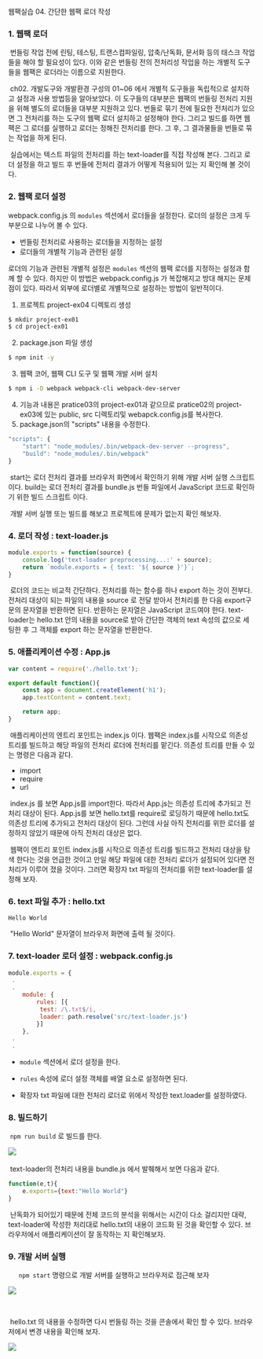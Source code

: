 웹팩실습 04. 간단한 웹팩 로더 작성


### 1. 웹팩 로더

   ​	번들링 작업 전에 린팅, 테스팅, 트랜스컴파일링, 압축/난독화, 문서화 등의 태스크 작업들을 해야 할 필요성이 있다. 이와 같은 번들링 전의 전처리성 작업을 하는 개별적 도구들을 웹팩은 로더라는 이름으로 지원한다.

   ​	ch02. 개발도구와 개발환경 구성의 01~06 에서 개별적 도구들을 독립적으로 설치하고 설정과 사용 방법등을 알아보았다. 이 도구들의 대부분은 웹팩의 번들링 전처리 지원을 위해 별도의 로더들을 대부분 지원하고 있다. 번들로 묶기 전에 필요한 전처리가 있으면 그 전처리를 하는 도구의 웹팩 로더 설치하고 설정해야 한다. 그리고 빌드를 하면 웹팩은 그 로더를 실행하고 로더는 정해진 전처리를 한다. 그 후, 그 결과물들을 번들로 묶는 작업을 하게 된다.

   ​	실습에서는 텍스트 파일의 전처리를 하는 text-loader를 직접 작성해 본다. 그리고 로더 설정을 하고 빌드 후 번들에 전처리 결과가 어떻게 적용되어 있는 지 확인해 볼 것이다.

### 2. 웹팩 로더 설정

   webpack.config.js 의 `modules` 섹션에서 로더들을 설정한다. 로더의 설정은 크게 두 부분으로 나누어 볼 수 있다.

- 번들링 전처리로 사용하는 로더들을 지정하는 설정
- 로더들의 개별적 기능과 관련된 설정



로더의 기능과 관련된 개별적 설정은 `modules` 섹션의 웹팩 로더를 지정하는 설정과 함께 할 수 있다. 하지만 이 방법은  webpack.config.js 가 복잡해지고 방대 해지는 문제점이 있다. 따라서 외부에 로더별로 개별적으로 설정하는 방법이 일반적이다.

1. 프로젝트 project-ex04 디렉토리 생성

```bash
$ mkdir project-ex01
$ cd project-ex01
```

2. package.json 파일 생성

```bash
$ npm init -y
```

3. 웹팩 코어, 웹팩 CLI 도구 및  웹팩 개발 서버 설치

```bash
$ npm i -D webpack webpack-cli webpack-dev-server
```

4. 기능과 내용은 pratice03의 project-ex01과 같으므로 pratice02의 project-ex03에 있는 public, src 디렉토리및 webapck.config.js를 복사한다.
5. package.json의 "scripts" 내용을 수정한다.

```javascript
"scripts": {
	"start": "node_modules/.bin/webpack-dev-server --progress",
	"build": "node_modules/.bin/webpack"
}
```

​	start는 로더 전처리 결과를 브라우저 화면에서 확인하기 위해 개발 서버 실행 스크립트 이다. build는 로더 전처리 결과를 bundle.js 번들 파일에서 JavaScript 코드로 확인하기 위한 빌드 스크립트 이다.

​	개발 서버 실행 또는 빌드를 해보고 프로젝트에 문제가 없는지 확인 해보자.

### 4. 로더 작성 : text-loader.js

   ```javascript
   module.exports = function(source) {
       console.log('text-loader preprocessing...:' + source);
       return `module.exports = { text: '${ source }'}`;
   }
   ```

​	로더의 코드는 비교적 간단하다. 전처리를 하는 함수를 하나 export 하는 것이 전부다. 전처리 대상이 되는 파일의 내용을 source 로 전달 받아서 전처리를 한 다음 export구문의 문자열을 반환하면 된다. 반환하는 문자열은 JavaScript 코드여야 한다. text-loader는 hello.txt 안의 내용을 source로 받아 간단한 객체의 text 속성의 값으로 세팅한 후 그 객체를 export 하는 문자열을 반환한다. 

### 5. 애플리케이션 수정 : App.js

   ```javascript
   var content = require('./hello.txt');
   
   export default function(){
       const app = document.createElement('h1');
       app.textContent = content.text;
   
       return app;
   }
   ```

​	애플리케이션의 엔트리 포인트는 index.js 이다.  웹팩은 index.js를 시작으로 의존성 트리를 빌드하고 해당 파일의 전처리 로더에 전처리를 맡긴다. 의존성 트리를 만들 수 있는 명령은 다음과 같다.

- import
- require
- url

​	index.js 를 보면 App.js를 import한다. 따라서 App.js는 의존성 트리에 추가되고 전처리 대상이 된다. App.js를 보면 hello.txt를 require로 로딩하기 때문에 hello.txt도 의존성 트리에 추가되고 전처리 대상이 된다. 그런데 사실 아직 전처리를 위한 로더를 설정하지 않았기 때문에 아직 전처리 대상은 없다.

​	웹팩이 엔트리 포인트 index.js를 시작으로 의존성 트리를 빌드하고 전처리 대상을 탐색 한다는 것을 언급한 것이고 만일 해당 파일에 대한 전처리 로더가 설정되어 있다면 전처리가 이루어 졌을 것이다. 그러면 확장자 txt 파일의 전처리를 위한 text-loader를 설정해 보자.  

### 6. text 파일 추가 : hello.txt

   ```text
   Hello World
   ```

​	"Hello World" 문자열이 브라우저 화면에 출력 될 것이다.

### 7. text-loader 로더 설정 : webpack.config.js

   ```javascript
   module.exports = {
   	.
   	.
       module: {
           rules: [{
           	test: /\.txt$/i,
           	loader: path.resolve('src/text-loader.js')
           }]
       },
   	.
   	.
   ```

   - `module` 섹션에서 로더 설정을 한다.

   - `rules` 속성에 로더 설정 객체를 배열 요소로 설정하면 된다.
   - 확장자 txt 파일에 대한 전처리 로더로 위에서 작성한 text.loader를 설정하였다.

### 8. 빌드하기

​	`npm run build` 로 빌드를 한다.

​	<img src="http://image.kickscar.me:8080/markdown/javascript-practices/ch02-0726.png" /> 

​	text-loader의 전처리 내용을  bundle.js 에서 발췌해서 보면 다음과 같다.

```javascript
function(e,t){
	e.exports={text:"Hello World"}
}
```

​	난독화가 되어있기 때문에 전체 코드의 분석을 위해서는 시간이 다소 걸리지만 대략, text-loader에 작성한 처리대로  hello.txt의 내용이 코드화 된 것을 확인할 수 있다. 브라우저에서 애플리케이션이 잘 동작하는 지 확인해보자. 

### 9. 개발 서버 실행

`	npm start` 명령으로 개발 서버를 실행하고 브라우저로 접근해 보자

<img src="http://image.kickscar.me:8080/markdown/javascript-practices/ch02-0714.png" />

​	

​	hello.txt 의 내용을 수정하면 다시 번들링 하는 것을 콘솔에서 확인 할 수 있다. 브라우저에서 변경 내용을 확인해 보자.

<img src="http://image.kickscar.me:8080/markdown/javascript-practices/ch02-0727.png" />
